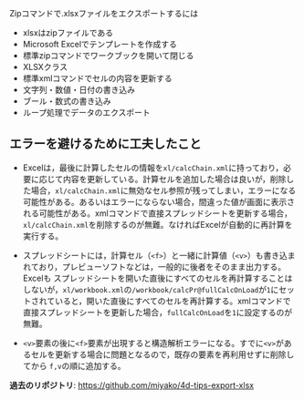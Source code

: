 Zipコマンドで.xlsxファイルをエクスポートするには

* xlsxはzipファイルである
* Microsoft Excelでテンプレートを作成する
* 標準zipコマンドでワークブックを開いて閉じる
* XLSXクラス
* 標準xmlコマンドでセルの内容を更新する
* 文字列・数値・日付の書き込み
* ブール・数式の書き込み
* ループ処理でデータのエクスポート

## エラーを避けるために工夫したこと

* Excelは，最後に計算したセルの情報を`xl/calcChain.xml`に持っており，必要に応じて内容を更新している。計算セルを追加した場合は良いが，削除した場合，`xl/calcChain.xml`に無効なセル参照が残ってしまい，エラーになる可能性がある。あるいはエラーにならない場合，間違った値が画面に表示される可能性がある。xmlコマンドで直接スプレッドシートを更新する場合，`xl/calcChain.xml`を削除するのが無難。なければExcelが自動的に再計算を実行する。

* スプレッドシートには，計算セル（`<f>`）と一緒に計算値（`<v>`）も書き込まれており，プレビューソフトなどは，一般的に後者をそのまま出力する。Excelも スプレッドシートを開いた直後にすべてのセルを再計算することはしないが，`xl/workbook.xml`の`/workbook/calcPr@fullCalcOnLoad`が`1`にセットされていると，開いた直後にすべてのセルを再計算する。xmlコマンドで直接スプレッドシートを更新した場合，`fullCalcOnLoad`を`1`に設定するのが無難。

* `<v>`要素の後に`<f>`要素が出現すると構造解析エラーになる。すでに`<v>`があるセルを更新する場合に問題となるので，既存の要素を再利用せずに削除してから `f,v`の順に追加する。

**過去のリポジトリ**: https://github.com/miyako/4d-tips-export-xlsx
